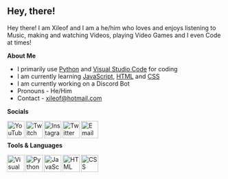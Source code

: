 ## **Hey, there!** 

Hey there! I am Xileof and I am a he/him who loves and enjoys listening to Music, making and watching Videos, playing Video Games and I even Code at times!

**About Me**

- I primarily use [Python][PythonWebsite] and [Visual Studio Code][VisualStudioCodeWebsite] for coding
- I am currently learning [JavaScript][JavaScriptWebsite], [HTML](https://html.spec.whatwg.org/) and [CSS](https://www.w3.org/Style/CSS/)
- I am currently working on a Discord Bot
- Pronouns - He/Him
- Contact - xileof@hotmail.com


**Socials**

[<image align="left" alt="YouTube" width="40px" src=https://user-images.githubusercontent.com/84028608/119254788-0c0a0e80-bbc1-11eb-8e9f-cfa0dd979122.png />][YouTube]
[<image align="left" alt="Twitch" width="40px" src=https://user-images.githubusercontent.com/84028608/119254814-38be2600-bbc1-11eb-99ff-4007be814e3b.png />][Twitch]
[<image align="left" alt="Instagram" width="40px" src=https://user-images.githubusercontent.com/84028608/119254835-4ffd1380-bbc1-11eb-8d8d-d20a8eaeaa16.png />][Instagram]
[<image align="left" alt="Twitter" width="40px" src=https://user-images.githubusercontent.com/84028608/119254901-8dfa3780-bbc1-11eb-9e25-dea6a85b62f8.png />][Twitter]
[<image align="left" alt="Email" width="40px" src=https://user-images.githubusercontent.com/84028608/119338292-7e99ed80-bc98-11eb-8d9c-93f1e2dcc74e.png />][Email]

<br />
<br />

**Tools & Languages**

[<image align="left" alt="Visual Studio Code" width="40px" src="https://user-images.githubusercontent.com/84028608/119250816-5b454480-bbab-11eb-92ce-755e4d9b595c.png" />][VisualStudioCodeWebsite]
[<image align="left" alt="Python" width="40px" src="https://user-images.githubusercontent.com/84028608/119250888-d0b11500-bbab-11eb-8f79-a754bea10da4.png" />][PythonWebsite]
[<image align="left" alt="JavaScript" width="40px" src=https://user-images.githubusercontent.com/84028608/119251024-ce9b8600-bbac-11eb-9789-e8581bb46cd5.png />][JavaScriptWebsite]
[<image align="left" alt="HTML" width="40px" src="https://user-images.githubusercontent.com/86468309/123501965-53b50780-d651-11eb-9994-59468245a2f5.png"/>][HTMLWebsite]
[<image align="left" alt="CSS" width="40px" src="https://user-images.githubusercontent.com/86468309/123502057-038a7500-d652-11eb-81b8-ee1d17cd6550.png"/>][CSSWebsite]

<br />
<br />

[VisualStudioCodeWebsite]: https://visualstudio.microsoft.com/
[PythonWebsite]: https://python.org/
[Node.JSWebsite]: https://nodejs.org/
[JavaWebsite]: https://java.com/
[JavaScriptWebsite]: https://javascript.com/
[HTMLWebsite]: https://html.spec.whatwg.org/
[CSSWebsite]: https://www.w3.org/Style/CSS/


<br />
<br />

[YouTube]: https://www.youtube.com/channel/UCtP1EPZmW3YVFpnCuTadyxA?sub_confirmation=1
[Twitch]: https://www.twitch.tv/Xileof
[Instagram]: https://www.instagram.com/Xileof/
[Twitter]: https://twitter.com/Xileof
[Email]: mailto:xileof@hotmail.com
